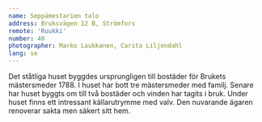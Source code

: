 ```yaml
---
name: Seppämestarien talo
address: Bruksvägen 12 B, Strömfors
remote: 'Ruukki'
number: 40
photographer: Marko Laukkanen, Carita Liljendahl
lang: se
---
```

Det ståtliga huset byggdes ursprungligen till bostäder för Brukets mästersmeder 1788. I huset har bott tre mästersmeder med familj. Senare har huset byggts om till två bostäder och vinden har tagits i bruk. Under huset finns ett intressant källarutrymme med valv. Den nuvarande ägaren renoverar sakta men säkert sitt hem.
